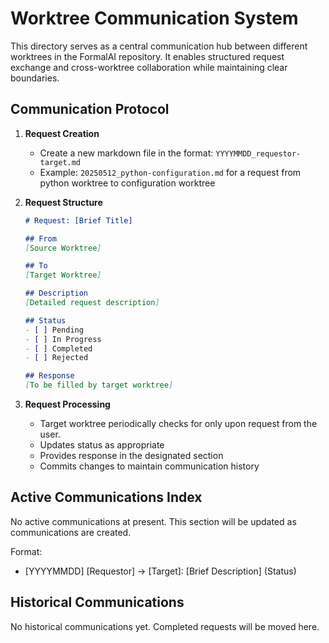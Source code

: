 # Worktree Communication System

This directory serves as a central communication hub between different worktrees in the FormalAI repository. It enables structured request exchange and cross-worktree collaboration while maintaining clear boundaries.

## Communication Protocol

1. **Request Creation**
   - Create a new markdown file in the format: `YYYYMMDD_requestor-target.md`
   - Example: `20250512_python-configuration.md` for a request from python worktree to configuration worktree

2. **Request Structure**
   ```markdown
   # Request: [Brief Title]
   
   ## From
   [Source Worktree]
   
   ## To
   [Target Worktree]
   
   ## Description
   [Detailed request description]
   
   ## Status
   - [ ] Pending
   - [ ] In Progress
   - [ ] Completed
   - [ ] Rejected
   
   ## Response
   [To be filled by target worktree]
   ```

3. **Request Processing**
   - Target worktree periodically checks for only upon request from the user.
   - Updates status as appropriate
   - Provides response in the designated section
   - Commits changes to maintain communication history

## Active Communications Index

No active communications at present. This section will be updated as communications are created.

Format:
- [YYYYMMDD] [Requestor] → [Target]: [Brief Description] (Status)

## Historical Communications

No historical communications yet. Completed requests will be moved here.
